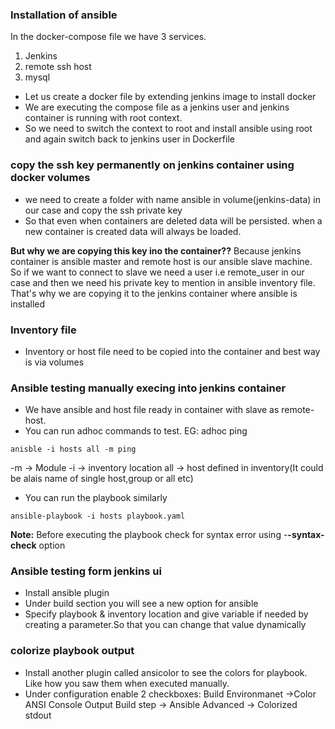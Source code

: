 ### Installation of ansible
In the docker-compose file we have 3 services.
1. Jenkins
2. remote ssh host
3. mysql 

* Let us create a docker file by extending jenkins image to install docker
* We are executing the compose file as a jenkins user and jenkins container is running with root context.
* So we need to switch the context to root and install ansible using root and again switch back to jenkins user in Dockerfile

### copy the ssh key permanently on jenkins container using docker volumes
* we need to create a folder with name ansible in volume(jenkins-data) in our case and copy the ssh private key
* So that even when containers are deleted data will be persisted. when a new container is created data will always be loaded.

**But why we are copying this key ino the container??**
Because jenkins container is ansible master and remote host is our ansible slave machine.
So if we want to connect to slave we need a user i.e remote_user in our case and then we need his private key to mention in ansible inventory file. That's why we are copying it to the jenkins container where ansible is installed

### Inventory file
* Inventory or host file need to be copied into the container and best way is via volumes

### Ansible testing manually execing into jenkins container

* We have ansible and host file ready in container with slave as remote-host.
* You can run adhoc commands to test.
EG: adhoc ping

```code
anisble -i hosts all -m ping
```
-m -> Module
-i -> inventory location
all -> host defined in inventory(It could be alais name of single host,group or all etc)
* You can run the playbook similarly
```code
ansible-playbook -i hosts playbook.yaml
```
**Note:** Before executing the playbook check for syntax error using -**-syntax-check** option

### Ansible testing form jenkins ui
* Install ansible plugin
* Under build section you will see a new option for ansible
* Specify playbook & inventory location and give variable if needed by creating a parameter.So that you can change that value dynamically

### colorize playbook output
* Install another plugin called ansicolor to see the colors for playbook. Like how you saw them when executed manually.
* Under configuration enable 2 checkboxes:
Build Environmanet ->Color ANSI Console Output
Build step -> Ansible Advanced -> Colorized stdout
